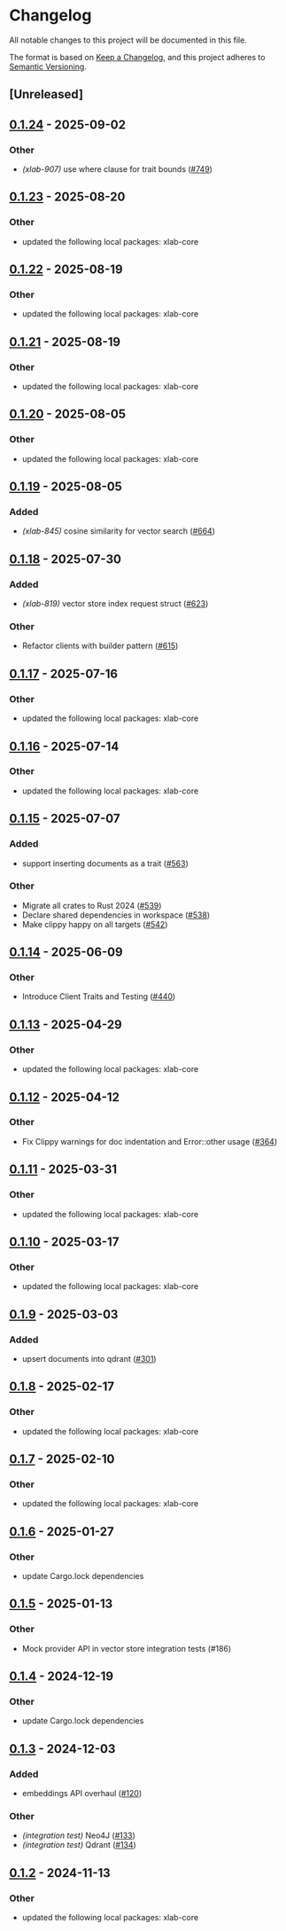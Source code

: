 # Changelog

All notable changes to this project will be documented in this file.

The format is based on [Keep a Changelog](https://keepachangelog.com/en/1.0.0/),
and this project adheres to [Semantic Versioning](https://semver.org/spec/v2.0.0.html).

## [Unreleased]

## [0.1.24](https://github.com/caojin0321/xlab/compare/xlab-qdrant-v0.1.23...xlab-qdrant-v0.1.24) - 2025-09-02

### Other

- *(xlab-907)* use where clause for trait bounds ([#749](https://github.com/caojin0321/xlab/pull/749))

## [0.1.23](https://github.com/caojin0321/xlab/compare/xlab-qdrant-v0.1.22...xlab-qdrant-v0.1.23) - 2025-08-20

### Other

- updated the following local packages: xlab-core

## [0.1.22](https://github.com/caojin0321/xlab/compare/xlab-qdrant-v0.1.21...xlab-qdrant-v0.1.22) - 2025-08-19

### Other

- updated the following local packages: xlab-core

## [0.1.21](https://github.com/caojin0321/xlab/compare/xlab-qdrant-v0.1.20...xlab-qdrant-v0.1.21) - 2025-08-19

### Other

- updated the following local packages: xlab-core

## [0.1.20](https://github.com/caojin0321/xlab/compare/xlab-qdrant-v0.1.19...xlab-qdrant-v0.1.20) - 2025-08-05

### Other

- updated the following local packages: xlab-core

## [0.1.19](https://github.com/caojin0321/xlab/compare/xlab-qdrant-v0.1.18...xlab-qdrant-v0.1.19) - 2025-08-05

### Added

- *(xlab-845)* cosine similarity for vector search ([#664](https://github.com/caojin0321/xlab/pull/664))

## [0.1.18](https://github.com/caojin0321/xlab/compare/xlab-qdrant-v0.1.17...xlab-qdrant-v0.1.18) - 2025-07-30

### Added

- *(xlab-819)* vector store index request struct ([#623](https://github.com/caojin0321/xlab/pull/623))

### Other

- Refactor clients with builder pattern ([#615](https://github.com/caojin0321/xlab/pull/615))

## [0.1.17](https://github.com/caojin0321/xlab/compare/xlab-qdrant-v0.1.16...xlab-qdrant-v0.1.17) - 2025-07-16

### Other

- updated the following local packages: xlab-core

## [0.1.16](https://github.com/caojin0321/xlab/compare/xlab-qdrant-v0.1.15...xlab-qdrant-v0.1.16) - 2025-07-14

### Other

- updated the following local packages: xlab-core

## [0.1.15](https://github.com/caojin0321/xlab/compare/xlab-qdrant-v0.1.14...xlab-qdrant-v0.1.15) - 2025-07-07

### Added

- support inserting documents as a trait ([#563](https://github.com/caojin0321/xlab/pull/563))

### Other

- Migrate all crates to Rust 2024 ([#539](https://github.com/caojin0321/xlab/pull/539))
- Declare shared dependencies in workspace ([#538](https://github.com/caojin0321/xlab/pull/538))
- Make clippy happy on all targets ([#542](https://github.com/caojin0321/xlab/pull/542))

## [0.1.14](https://github.com/caojin0321/xlab/compare/xlab-qdrant-v0.1.13...xlab-qdrant-v0.1.14) - 2025-06-09

### Other

- Introduce Client Traits and Testing ([#440](https://github.com/caojin0321/xlab/pull/440))

## [0.1.13](https://github.com/caojin0321/xlab/compare/xlab-qdrant-v0.1.12...xlab-qdrant-v0.1.13) - 2025-04-29

### Other

- updated the following local packages: xlab-core

## [0.1.12](https://github.com/caojin0321/xlab/compare/xlab-qdrant-v0.1.11...xlab-qdrant-v0.1.12) - 2025-04-12

### Other

- Fix Clippy warnings for doc indentation and Error::other usage ([#364](https://github.com/caojin0321/xlab/pull/364))

## [0.1.11](https://github.com/caojin0321/xlab/compare/xlab-qdrant-v0.1.10...xlab-qdrant-v0.1.11) - 2025-03-31

### Other

- updated the following local packages: xlab-core

## [0.1.10](https://github.com/caojin0321/xlab/compare/xlab-qdrant-v0.1.9...xlab-qdrant-v0.1.10) - 2025-03-17

### Other

- updated the following local packages: xlab-core

## [0.1.9](https://github.com/caojin0321/xlab/compare/xlab-qdrant-v0.1.8...xlab-qdrant-v0.1.9) - 2025-03-03

### Added

- upsert documents into qdrant ([#301](https://github.com/caojin0321/xlab/pull/301))

## [0.1.8](https://github.com/caojin0321/xlab/compare/xlab-qdrant-v0.1.7...xlab-qdrant-v0.1.8) - 2025-02-17

### Other

- updated the following local packages: xlab-core

## [0.1.7](https://github.com/caojin0321/xlab/compare/xlab-qdrant-v0.1.6...xlab-qdrant-v0.1.7) - 2025-02-10

### Other

- updated the following local packages: xlab-core

## [0.1.6](https://github.com/caojin0321/xlab/compare/xlab-qdrant-v0.1.5...xlab-qdrant-v0.1.6) - 2025-01-27

### Other

- update Cargo.lock dependencies

## [0.1.5](https://github.com/caojin0321/xlab/compare/xlab-qdrant-v0.1.4...xlab-qdrant-v0.1.5) - 2025-01-13

### Other

- Mock provider API in vector store integration tests (#186)

## [0.1.4](https://github.com/caojin0321/xlab/compare/xlab-qdrant-v0.1.3...xlab-qdrant-v0.1.4) - 2024-12-19

### Other

- update Cargo.lock dependencies

## [0.1.3](https://github.com/caojin0321/xlab/compare/xlab-qdrant-v0.1.2...xlab-qdrant-v0.1.3) - 2024-12-03

### Added

- embeddings API overhaul ([#120](https://github.com/caojin0321/xlab/pull/120))

### Other

- *(integration test)* Neo4J ([#133](https://github.com/caojin0321/xlab/pull/133))
- *(integration test)* Qdrant ([#134](https://github.com/caojin0321/xlab/pull/134))

## [0.1.2](https://github.com/caojin0321/xlab/compare/xlab-qdrant-v0.1.1...xlab-qdrant-v0.1.2) - 2024-11-13

### Other

- updated the following local packages: xlab-core
